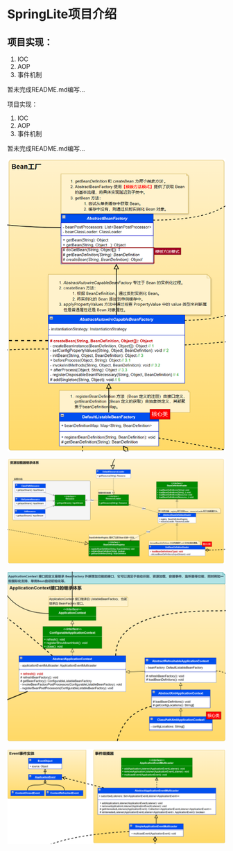 # SpringLite项目介绍

## 项目实现：
1. IOC
2. AOP
3. 事件机制

暂未完成README.md编写...

项目实现：
1. IOC
2. AOP
3. 事件机制

暂未完成README.md编写...

![image-20240718215447967](README.assets/image-20240718215447967.png)

![image-20240718215539444](README.assets/image-20240718215539444.png)

 ![image-20240718215607270](README.assets/image-20240718215607270.png)

![image-20240718215654740](README.assets/image-20240718215654740.png)

